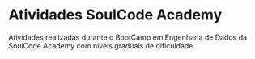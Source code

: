 # Atividades SoulCode Academy

Atividades realizadas durante o BootCamp em Engenharia de Dados da SoulCode Academy com níveis graduais de dificuldade.
